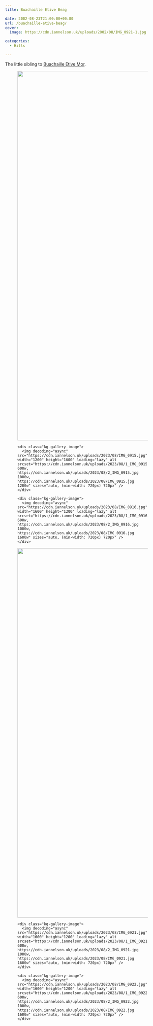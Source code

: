 ```yaml
---
title: Buachaille Etive Beag

date: 2002-08-23T21:00:00+00:00
url: /buachaille-etive-beag/
cover: 
  image: https://cdn.iannelson.uk/uploads/2002/08/IMG_0921-1.jpg

categories:
  - Hills

---
```

The little sibling to [Buachaille Etive Mor][1].<figure class="kg-card kg-gallery-card kg-width-wide"> 

<div class="kg-gallery-container">
  <div class="kg-gallery-row">
    <div class="kg-gallery-image">
      <img decoding="async" src="https://cdn.iannelson.uk/uploads/2023/08/IMG_0923.jpg" width="1600" height="1200" loading="lazy" alt srcset="https://cdn.iannelson.uk/uploads/2023/08/1_IMG_0923.jpg 600w, https://cdn.iannelson.uk/uploads/2023/08/2_IMG_0923.jpg 1000w, https://cdn.iannelson.uk/uploads/2023/08/IMG_0923.jpg 1600w" sizes="auto, (min-width: 720px) 720px" />
    </div>
    
    <div class="kg-gallery-image">
      <img decoding="async" src="https://cdn.iannelson.uk/uploads/2023/08/IMG_0915.jpg" width="1200" height="1600" loading="lazy" alt srcset="https://cdn.iannelson.uk/uploads/2023/08/1_IMG_0915.jpg 600w, https://cdn.iannelson.uk/uploads/2023/08/2_IMG_0915.jpg 1000w, https://cdn.iannelson.uk/uploads/2023/08/IMG_0915.jpg 1200w" sizes="auto, (min-width: 720px) 720px" />
    </div>
    
    <div class="kg-gallery-image">
      <img decoding="async" src="https://cdn.iannelson.uk/uploads/2023/08/IMG_0916.jpg" width="1600" height="1200" loading="lazy" alt srcset="https://cdn.iannelson.uk/uploads/2023/08/1_IMG_0916.jpg 600w, https://cdn.iannelson.uk/uploads/2023/08/2_IMG_0916.jpg 1000w, https://cdn.iannelson.uk/uploads/2023/08/IMG_0916.jpg 1600w" sizes="auto, (min-width: 720px) 720px" />
    </div>
  </div>
  
  <div class="kg-gallery-row">
    <div class="kg-gallery-image">
      <img decoding="async" src="https://cdn.iannelson.uk/uploads/2023/08/IMG_0919.jpg" width="1600" height="1200" loading="lazy" alt srcset="https://cdn.iannelson.uk/uploads/2023/08/1_IMG_0919.jpg 600w, https://cdn.iannelson.uk/uploads/2023/08/2_IMG_0919.jpg 1000w, https://cdn.iannelson.uk/uploads/2023/08/IMG_0919.jpg 1600w" sizes="auto, (min-width: 720px) 720px" />
    </div>
    
    <div class="kg-gallery-image">
      <img decoding="async" src="https://cdn.iannelson.uk/uploads/2023/08/IMG_0921.jpg" width="1600" height="1200" loading="lazy" alt srcset="https://cdn.iannelson.uk/uploads/2023/08/1_IMG_0921.jpg 600w, https://cdn.iannelson.uk/uploads/2023/08/2_IMG_0921.jpg 1000w, https://cdn.iannelson.uk/uploads/2023/08/IMG_0921.jpg 1600w" sizes="auto, (min-width: 720px) 720px" />
    </div>
    
    <div class="kg-gallery-image">
      <img decoding="async" src="https://cdn.iannelson.uk/uploads/2023/08/IMG_0922.jpg" width="1600" height="1200" loading="lazy" alt srcset="https://cdn.iannelson.uk/uploads/2023/08/1_IMG_0922.jpg 600w, https://cdn.iannelson.uk/uploads/2023/08/2_IMG_0922.jpg 1000w, https://cdn.iannelson.uk/uploads/2023/08/IMG_0922.jpg 1600w" sizes="auto, (min-width: 720px) 720px" />
    </div>
  </div>
</div></figure>

 [1]: https://blog.iannelson.uk/buachaille-etive-mor/